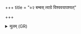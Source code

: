+++
title = "०२ बम्बस् त्वाग्रे विश्ववयापश्यत्"

+++
<details><summary>मूलम् (GR)</summary>

बम्बस् त्वाग्रे विश्ववयापश्यत्  
पुरा रात्र्या जनितोर् एके अह्नि ।  
ततः स्वप्नेदम् अध्य् आ बभूविथ  
विष्वङ्वरूपम् अपगूहमानः ॥
</details>
